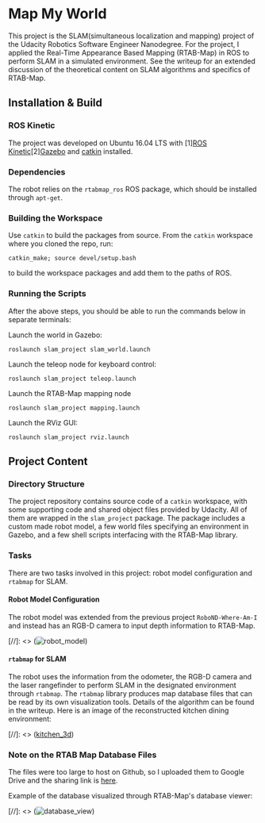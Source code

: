 # Map My World
This project is the SLAM(simultaneous localization and mapping) project of the Udacity Robotics Software Engineer Nanodegree. 
For the project, I applied the Real-Time Appearance Based Mapping (RTAB-Map) in ROS to perform SLAM in a simulated environment. 
See the writeup for an extended discussion of the theoretical content on SLAM algorithms and specifics of RTAB-Map.

## Installation & Build
### ROS Kinetic
The project was developed on Ubuntu 16.04 LTS with [1][ROS Kinetic](http://wiki.ros.org/kinetic)[2][Gazebo](http://gazebosim.org/) and [catkin](http://wiki.ros.org/catkin) installed.

### Dependencies
The robot relies on the ``rtabmap_ros`` ROS package, which should be installed through ``apt-get``.

### Building the Workspace
Use ``catkin`` to build the packages from source. From the ``catkin`` workspace where you cloned the repo, run:

``catkin_make; source devel/setup.bash``

to build the workspace packages and add them to the paths of ROS.

### Running the Scripts
After the above steps, you should be able to run the commands below in separate terminals:

Launch the world in Gazebo:

``roslaunch slam_project slam_world.launch``

Launch the teleop node for keyboard control:

``roslaunch slam_project teleop.launch``

Launch the RTAB-Map mapping node

``roslaunch slam_project mapping.launch``

Launch the RViz GUI:

``roslaunch slam_project rviz.launch``


## Project Content
### Directory Structure
The project repository contains source code of a ``catkin`` workspace, with some supporting code and shared object files provided by Udacity. All of them are wrapped in the ``slam_project`` package. The package includes a custom made robot model, a few world files specifying an environment in Gazebo, and a few shell scripts interfacing with the RTAB-Map library.

### Tasks
There are two tasks involved in this project: robot model configuration and ``rtabmap`` for SLAM.
#### Robot Model Configuration
The robot model was extended from the previous project ``RoboND-Where-Am-I`` and instead has an RGB-D camera to input depth information to RTAB-Map.

[//]: <> (![robot_model](report/images/garage_explore.png))


#### ``rtabmap`` for SLAM
The robot uses the information from the odometer, the RGB-D camera and the laser rangefinder to perform SLAM in the designated environment through ``rtabmap``. The ``rtabmap`` library produces map database files that can be read by its own visualization tools. Details of the algorithm can be found in the writeup. Here is an image of the reconstructed kitchen dining environment:

[//]: <> ([kitchen_3d](report/images/kitchen_3d.jpg))

### Note on the RTAB Map Database Files
The files were too large to host on Github, so I uploaded them to Google Drive and the sharing link is [here](https://drive.google.com/drive/folders/1N4LO4P8lQAmriErj1BQz_u5RpoNVg7a9?usp=sharing).

Example of the database visualized through RTAB-Map's database viewer:

[//]: <> (![database_view](report/images/closure1.png))
